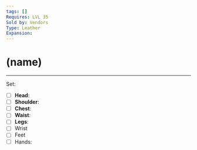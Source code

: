 ```yaml
---
tags: []
Requires: LVL 35
Sold by: Vendors
Type: Leather
Expansion:
---
```

# (name)
---
Set:
- [ ] **Head**:
- [ ] **Shoulder**:
- [ ] **Chest**:
- [ ] **Waist**:
- [ ] **Legs**:
- [ ] Wrist
- [ ] Feet
- [ ] Hands: